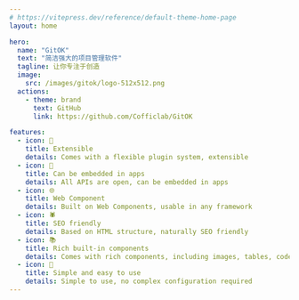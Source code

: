 ```yaml
---
# https://vitepress.dev/reference/default-theme-home-page
layout: home

hero:
  name: "GitOK"
  text: "简洁强大的项目管理软件"
  tagline: 让你专注于创造
  image: 
    src: /images/gitok/logo-512x512.png
  actions:
    - theme: brand
      text: GitHub
      link: https://github.com/Cofficlab/GitOK

features:
  - icon: 🔌
    title: Extensible
    details: Comes with a flexible plugin system, extensible
  - icon: 📱
    title: Can be embedded in apps
    details: All APIs are open, can be embedded in apps
  - icon: 🌐
    title: Web Component
    details: Built on Web Components, usable in any framework
  - icon: 🕷️
    title: SEO friendly
    details: Based on HTML structure, naturally SEO friendly
  - icon: 📚
    title: Rich built-in components
    details: Comes with rich components, including images, tables, code blocks, etc.
  - icon: 🎁
    title: Simple and easy to use
    details: Simple to use, no complex configuration required
---
```


<GitFeature lang="zh" />
<BannerFeature lang="zh" />
<IconFeature lang="zh" />
<ApiFeature lang="zh" />
<DbFeature lang="zh" />


<script setup>
import GitFeature from '../components/GitOK/GitFeature.vue'
import BannerFeature from '../components/GitOK/BannerFeature.vue'
import IconFeature from '../components/GitOK/IconFeature.vue'
import ApiFeature from '../components/GitOK/ApiFeature.vue'
import DbFeature from '../components/GitOK/DbFeature.vue'
</script>
